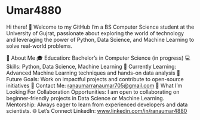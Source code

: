 # Umar4880
Hi there! 👋 Welcome to my GitHub
I’m a BS Computer Science student at the University of Gujrat, passionate about exploring the world of technology and leveraging the power of Python, Data Science, and Machine Learning to solve real-world problems.

🌟 About Me
🎓 Education: Bachelor’s in Computer Science (in progress)
💻 Skills: Python, Data Science, Machine Learning
🌱 Currently Learning: Advanced Machine Learning techniques and hands-on data analysis
🚀 Future Goals: Work on impactful projects and contribute to open-source initiatives
📧 Contact Me: ranaumarranaumar705@gmail.com
🤔 What I’m Looking For
Collaboration Opportunities: I am open to collaborating on beginner-friendly projects in Data Science or Machine Learning.
Mentorship: Always eager to learn from experienced developers and data scientists.
🌐 Let’s Connect
LinkedIn: www.linkedin.com/in/ranaumar4880

